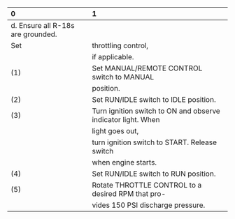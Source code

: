 | 0                                 | 1                                                            |
|:----------------------------------|:-------------------------------------------------------------|
| d. Ensure all R-18s are grounded. |                                                              |
| Set                               | throttling control,                                          |
|                                   | if applicable.                                               |
| (1)                               | Set MANUAL/REMOTE CONTROL switch to MANUAL                   |
|                                   | position.                                                    |
| (2)                               | Set RUN/IDLE switch to IDLE position.                        |
| (3)                               | Turn ignition switch to ON and observe indicator light. When |
|                                   | light goes out,                                              |
|                                   | turn ignition switch to START. Release switch                |
|                                   | when engine starts.                                          |
| (4)                               | Set RUN/IDLE switch to RUN position.                         |
| (5)                               | Rotate THROTTLE CONTROL to a desired RPM that pro-           |
|                                   | vides 150 PSI discharge pressure.                            |